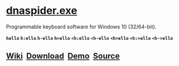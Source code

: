 <h1><a href="https://github.com/dnaspider/dna/releases" title="Release">dnaspider.exe</a></h1>

Programmable keyboard software for Windows 10 (32/64-bit). 

<strong><span title="Settings&#013;=se.txt==========&#013;StrandLengthMode: 1&#013;StrandLength: 3&#013;CtrlScanOnlyMode: 0&#013;CloseCtrlMode: 0&#013;Ignore_A-Z: 0&#013;===============&#013;&#013;Database&#013;=db.txt==========&#013;hello&#013;===============&#13;&#013;Run&#013;Clear strand then press h e l in a text area.&#13;To clear strand toggle ctrl, pause, backspace, or esc+comma&#13;&#13;strand: hel">`hello`</span>
 <span title="se.txt&#013;StrandLengthMode: 0&#013;CtrlScanOnlyMode: 0&#013;CloseCtrlMode: 0&#013;Ignore_A-Z: 0&#13;&#13;Run&#13;Press h&#13;&#13;strand: h">`h:ello`</span>
 <span title="Auto backspace&#13;&#13;strand: h">`h-ello`</span>
 <span title="strand: h">`h>ello`</span>
 <span title="Run&#13;Press ctrl, release ctrl, h&#13;&#13;strand: <h">`<h:ello`</span>
 <span title="strand: <h">`<h-ello`</span>
 <span title="strand: <h">`<h>ello`</span>
 <span title="Connect&#13;&#13;=db.txt========&#13;<i-><o->&#13;<o->Hello!&#13;<h:>ello&#13;===============&#13;&#13;Run&#13;Press ctrl, release ctrl, i&#13;&#13;strand: <i">`<h:>ello`</span>
 <span title="Infinate loop&#13;&#13;db.txt&#13;<h->Hello <speed:250><h->&#13;&#13;Press esc or pause key to stop&#13;&#13;strand: <h">`<h->ello`</span></strong>

<h2><a href="https://github.com/dnaspider/dna/wiki" title="API, db.txt, Settings, Interface">Wiki</a>&nbsp;
<a href="https://github.com/dnaspider/dna/releases" title="Press [win + pause] for system type">Download</a>&nbsp;
<a href="https://youtu.be/eREkcFJht8k" title="Video">Demo</a>&nbsp;
<a href="https://github.com/dnaspider/dna/archive/master.zip" title="dnaspider.vcxproj -> Open with -> Visual Studio">Source</a>
</h2>
